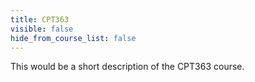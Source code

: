 ```yaml
---
title: CPT363
visible: false
hide_from_course_list: false
---
```


This would be a short description of the CPT363 course.
